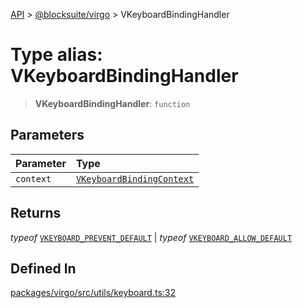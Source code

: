 [API](../../../index.md) > [@blocksuite/virgo](../index.md) > VKeyboardBindingHandler

# Type alias: VKeyboardBindingHandler

> **VKeyboardBindingHandler**: `function`

## Parameters

| Parameter | Type |
| :------ | :------ |
| `context` | [`VKeyboardBindingContext`](../interfaces/interface.VKeyboardBindingContext.md) |

## Returns

*typeof* [`VKEYBOARD_PREVENT_DEFAULT`](../variables/variable.VKEYBOARD_PREVENT_DEFAULT.md) \| *typeof* [`VKEYBOARD_ALLOW_DEFAULT`](../variables/variable.VKEYBOARD_ALLOW_DEFAULT.md)

## Defined In

[packages/virgo/src/utils/keyboard.ts:32](https://github.com/Saul-Mirone/blocksuite/blob/f2324b82e/packages/virgo/src/utils/keyboard.ts#L32)
